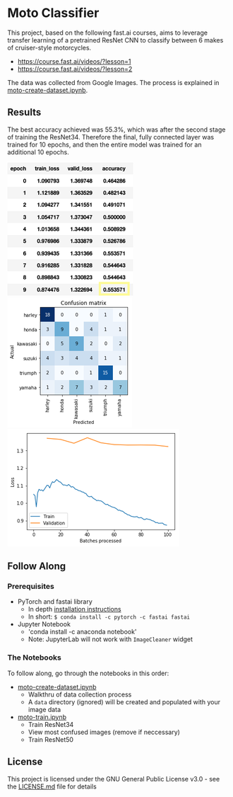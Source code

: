 # Moto Classifier
This project, based on the following fast.ai courses, aims to leverage transfer learning of a pretrained ResNet CNN to classify between 6 makes of cruiser-style motorcycles. 
- https://course.fast.ai/videos/?lesson=1
- https://course.fast.ai/videos/?lesson=2

The data was collected from Google Images. The process is explained in [moto-create-dataset.ipynb](moto-create-dataset.ipynb).

## Results
The best accuracy achieved was 55.3%, which was after the second stage of training the ResNet34. Therefore the final, fully connected layer was trained for 10 epochs, and then the entire model was trained for an additional 10 epochs.<br>

![](./media/metrics_resnet34.png) ![](./media/confusion_matrix_resnet34.png) ![](./media/plot_losses_resnet34.png)


## Follow Along
### Prerequisites
- PyTorch and fastai library
  - In depth [installation instructions](https://github.com/fastai/fastai/blob/master/README.md#installation)
  - In short: `$ conda install -c pytorch -c fastai fastai`
- Jupyter Notebook
  - 'conda install -c anaconda notebook'
  - Note: JupyterLab will not work with `ImageCleaner` widget

### The Notebooks
To follow along, go through the notebooks in this order:
- [moto-create-dataset.ipynb](moto-create-dataset.ipynb)
  - Walkthru of data collection process
  - A `data` directory (ignored) will be created and populated with your image data
- [moto-train.ipynb](moto-train.ipynb)
  - Train ResNet34
  - View most confused images (remove if neccessary)
  - Train ResNet50

## License
This project is licensed under the GNU General Public License v3.0 - see the [LICENSE.md](LICENSE.md) file for details
